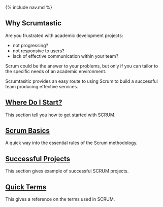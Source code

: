 {% include nav.md %}

## Why Scrumtastic

Are you frustrated with academic development projects: 
  - not progressing?
  - not responsive to users? 
  - lack of effective communication within your team?
  
Scrum could be the answer to your problems, but only if you can tailor to the specific needs of an academic environment.

Scrumtasitic provides an easy route to using Scrum to build a successful team producing effective services.

## [Where Do I Start?](where-do-we-start.md)
This section tell you how to get started with SCRUM.

## [Scrum Basics](scrum-basics.md)
A quick way into the essential rules of the Scrum methodology.

## [Successful Projects](successful-projects.md)
This section gives example of successful SCRUM projects.

## [Quick Terms](scrum_glossary.md)
This gives a reference on the terms used in SCRUM.
